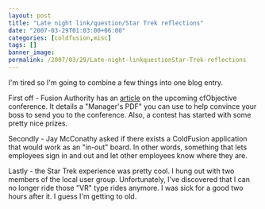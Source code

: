 ```yaml
---
layout: post
title: "Late night link/question/Star Trek reflections"
date: "2007-03-29T01:03:00+06:00"
categories: [coldfusion,misc]
tags: []
banner_image: 
permalink: /2007/03/29/Late-night-linkquestionStar-Trek-reflections
---
```


I'm tired so I'm going to combine a few things into one blog entry.

First off - Fusion Authority has an <a href="http://www.fusionauthority.com/News/4674-cf-Objective-Releases-Managers-PDF-and-announces-New-Contest.htm">article</a> on the upcoming cfObjective conference. It details a "Manager's PDF" you can use to help convince your boss to send you to the conference. Also, a contest has started with some pretty nice prizes.

Secondly - Jay McConathy asked if there exists a ColdFusion application that would work as an "in-out" board. In other words, something that lets employees sign in and out and let other employees know where they are.

Lastly - the Star Trek experience was pretty cool. I hung out with two members of the local user group. Unfortunately, I've discovered that I can no longer ride those "VR" type rides anymore. I was sick for a good two hours after it. I guess I'm getting to old.
